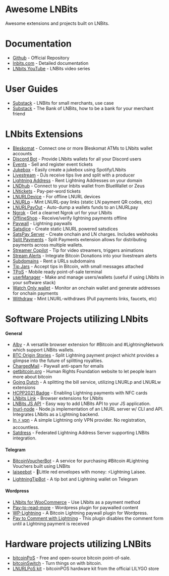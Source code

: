 # Awesome LNBits

Awesome extensions and projects built on LNBits.

# Documentation

- [Github](https://github.com/lnbits/lnbits) - Official Repository
- [lnbits.com](https://lnbits.com) - Detailed documentation
- [LNbits YouTube](https://www.youtube.com/playlist?list=PLPj3KCksGbSYG0ciIQUWJru1dWstPHshe) - LNBits video series

# User Guides

- [Substack](https://darthcoin.substack.com/p/lnbits-for-small-merchants) - LNBits for small merchants, use case
- [Substack](https://darthcoin.substack.com/p/the-bank-of-lnbits) - The Bank of LNBits, how to be a bank for your merchant friend

# LNbits Extensions

- [Bleskomat](https://github.com/lnbits/lnbits-legend/tree/main/lnbits/extensions/bleskomat) - Connect one or more Bleskomat ATMs to LNbits wallet accounts
- [Discord Bot](https://github.com/lnbits/lnbits-legend/tree/main/lnbits/extensions/discordbot) - Provide LNbits wallets for all your Discord users
- [Events](https://github.com/lnbits/lnbits-legend/tree/main/lnbits/extensions/events) - Sell and register event tickets
- [Jukebox](https://github.com/lnbits/lnbits-legend/tree/main/lnbits/extensions/jukebox) - Easily create a jukebox using Spotify/LNbits
- [Livestream](https://github.com/lnbits/lnbits-legend/tree/main/lnbits/extensions/livestream) - DJs receive tips live and split with a producer
- [Lightning Address](https://github.com/lnbits/lnbits-legend/tree/main/lnbits/extensions/lnaddress) - Rent Lightning Addresses on your domain
- [LNDhub](https://github.com/lnbits/lnbits-legend/tree/main/lnbits/extensions/lndhub) - Connect to your lnbits wallet from BlueWallet or Zeus
- [LNtickets](https://github.com/lnbits/lnbits-legend/tree/main/lnbits/extensions/lnticket) - Pay-per-word tickets
- [LNURLDevice](https://github.com/lnbits/lnbits-legend/tree/main/lnbits/extensions/lnurldevice) - For offline LNURL devices
- [LNURLp](https://github.com/lnbits/lnbits-legend/tree/main/lnbits/extensions/lnurlp) - Mint LNURL-pay links (static LN payment QR codes, etc)
- [LNURLPayOut](https://github.com/lnbits/lnbits-legend/tree/main/lnbits/extensions/lnurlpayout) - Auto-dump a wallets funds to an LNURLpay
- [Ngrok](https://github.com/lnbits/lnbits-legend/tree/main/lnbits/extensions/ngrok) - Get a clearnet Ngrok url for your LNbits
- [OfflineShop](https://github.com/lnbits/lnbits-legend/tree/main/lnbits/extensions/watchonly) - Receive/verify lightning payments offline
- [Paywall](https://github.com/lnbits/lnbits-legend/tree/main/lnbits/extensions/paywall) - Lightning paywalls
- [Satsdice](https://github.com/lnbits/lnbits-legend/tree/main/lnbits/extensions/satsdice) - Create static LNURL powered satsdices
- [SatsPay Server](https://github.com/lnbits/lnbits-legend/tree/main/lnbits/extensions/satspay) - Create onchain and LN charges. Includes webhooks
- [Split Payments](https://github.com/lnbits/lnbits-legend/tree/main/lnbits/extensions/splitpayments) - Split Payments extension allows for distributing payments across multiple wallets.
- [Streamer Copilot](https://github.com/lnbits/lnbits-legend/tree/main/lnbits/extensions/copilot) - Tip for video streamers, triggers animations
- [Stream Alerts](https://github.com/lnbits/lnbits-legend/tree/main/lnbits/extensions/streamalerts) - Integrate Bitcoin Donations into your livestream alerts
- [Subdomains](https://github.com/lnbits/lnbits-legend/tree/main/lnbits/extensions/subdomains) - Rent a URLs subdomains
- [Tip Jars](https://github.com/lnbits/lnbits-legend/tree/main/lnbits/extensions/tipjar) - Accept tips in Bitcoin, with small messages attached
- [TPoS](https://github.com/lnbits/lnbits-legend/tree/main/lnbits/extensions/tpos) - Mobile ready point-of-sale terminal
- [userManager](https://github.com/lnbits/lnbits-legend/tree/main/lnbits/extensions/usermanager) - Make and manage users/wallets (useful if using LNbits in your software stack)
- [Watch Only wallet](https://github.com/lnbits/lnbits-legend/tree/main/lnbits/extensions/watchonly) - Monitor an onchain wallet and generate addresses for onchain payments
- [Withdraw](https://github.com/lnbits/lnbits-legend/tree/main/lnbits/extensions/withdraw) - Mint LNURL-withdraws (Pull payments links, faucets, etc)

# Software Projects utilizing LNbits

#### General
- [Alby](https://github.com/getAlby/lightning-browser-extension) - A versatile browser extension for #Bitcoin and #LightningNetwork which support LNBits wallets.
- [BTC Origin Stories](https://btcoriginstories.com/) - Split Lightning payment project whicht provides a glimpse into the future of splitting royalties.
- [ChargedMail](https://github.com/shocknet/chargedMail) - Paywall anti-spam for emails
- [getbitcoin.org](https://www.getbitcoin.org/) - Human Rights Foundation website to let people learn more about bitcoin
- [Going Dutch](https://goingdutch.pm) - A splitting the bill service, utilizing LNURLp and LNURLw extensions
- [HCPP2021 Badge](https://github.com/taxmeifyoucan/HCPP2021-Badge) - Enabling Lightning payments with NFC cards
- [LNbits Link](https://github.com/bitcoincoretech/lnbits-link) - Browser extensions for LNbits
- [LNBits JS API](https://github.com/MiguelMedeiros/lnbits-js) - Easy way to add LNBits API to your JS application.
- [lnurl-node](https://github.com/chill117/lnurl-node) - Node.js implementation of an LNURL server w/ CLI and API. Integrates LNbits as a Lightning backend.
- [ln ⚡️ vpn](https://lnvpn.net) - A simple Lightning only VPN provider. No registration, accountless. 
- [Satdress](https://github.com/fiatjaf/satdress) - Federated Lightning Address Server supporting LNBits integration. 

#### Telegram
- [BitcoinVoucherBot](https://t.me/BitcoinVoucherBot) - A service for purchasing #Bitcoin #Lightning Vouchers built using LNBits
- [laiseebot](https://github.com/bitkarrot/laiseebot) - 🧧Little red envelopes with money: ⚡Lightning Laisee.
- [LightningTipBot](https://github.com/LightningTipBot/LightningTipBot) - A tip bot and Lightning wallet on Telegram

#### Wordpress
- [LNbits for WooCommerce](https://wordpress.org/plugins/lightning-payment-gateway-lnbits/) - Use LNbits as a payment method
- [Pay-to-read-more](https://github.com/schulterklopfer/ptrm) - Wordpress plugin for paywalled content
- [WP-Lightning](https://github.com/bumi/wp-lightning) - A Bitcoin Lightning paywall plugin for Wordpress.
- [Pay to Comment with Lightning](https://wordpress.org/plugins/wp-lightning-comments/) - This plugin disables the comment form until a Lightning payment is received

# Hardware projects utilizing LNBits

- [bitcoinPoS](https://github.com/arcbtc/bitcoinPoS) - Free and open-source bitcoin point-of-sale. 
- [bitcoinSwitch](https://github.com/arcbtc/bitcoinSwitch) - Turn things on with bitcoin.
- [LNURLPoS kit](https://nl.aliexpress.com/item/1005003589706292.html) - bitcoinPOS hardware kit from the official LILYGO store
